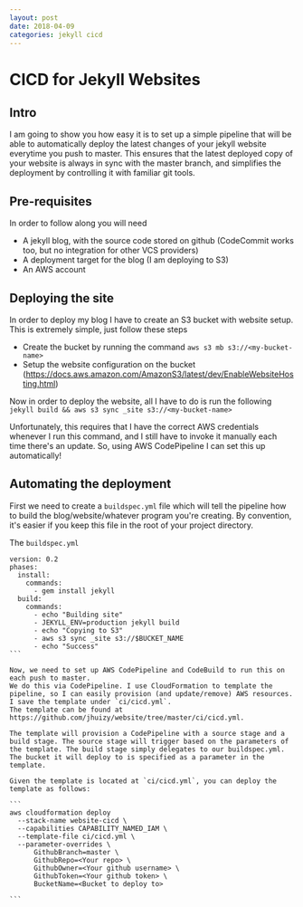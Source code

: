 ```yaml
---
layout: post
date: 2018-04-09
categories: jekyll cicd
---
```


# CICD for Jekyll Websites

## Intro
I am going to show you how easy it is to set up a simple pipeline that will be able to automatically deploy the latest changes of your jekyll website everytime you push to master.
This ensures that the latest deployed copy of your website is always in sync with the master branch, and simplifies the deployment by controlling it with familiar git tools.

## Pre-requisites
In order to follow along you will need
- A jekyll blog, with the source code stored on github (CodeCommit works too, but no integration for other VCS providers)
- A deployment target for the blog (I am deploying to S3)
- An AWS account

## Deploying the site
In order to deploy my blog I have to create an S3 bucket with website setup. This is extremely simple, just follow these steps
- Create the bucket by running the command `aws s3 mb s3://<my-bucket-name>`
- Setup the website configuration on the bucket (https://docs.aws.amazon.com/AmazonS3/latest/dev/EnableWebsiteHosting.html)

Now in order to deploy the website, all I have to do is run the following
`jekyll build && aws s3 sync _site s3://<my-bucket-name>`

Unfortunately, this requires that I have the correct AWS credentials whenever I run this command, and I still have to invoke it manually each time there's an update.
So, using AWS CodePipeline I can set this up automatically!

## Automating the deployment
First we need to create a `buildspec.yml` file which will tell the pipeline how to build the blog/website/whatever program you're creating.
By convention, it's easier if you keep this file in the root of your project directory. 

The `buildspec.yml`

````
version: 0.2
phases:
  install:
    commands:
      - gem install jekyll  
  build:
    commands: 
      - echo "Building site"
      - JEKYLL_ENV=production jekyll build 
      - echo "Copying to S3"
      - aws s3 sync _site s3://$BUCKET_NAME
      - echo "Success"
```

Now, we need to set up AWS CodePipeline and CodeBuild to run this on each push to master.
We do this via CodePipeline. I use CloudFormation to template the pipeline, so I can easily provision (and update/remove) AWS resources. I save the template under `ci/cicd.yml`.
The template can be found at https://github.com/jhuizy/website/tree/master/ci/cicd.yml.

The template will provision a CodePipeline with a source stage and a build stage. The source stage will trigger based on the parameters of the template. The build stage simply delegates to our buildspec.yml. The bucket it will deploy to is specified as a parameter in the template.

Given the template is located at `ci/cicd.yml`, you can deploy the template as follows:

```
aws cloudformation deploy 
  --stack-name website-cicd \
  --capabilities CAPABILITY_NAMED_IAM \
  --template-file ci/cicd.yml \
  --parameter-overrides \
      GithubBranch=master \
      GithubRepo=<Your repo> \
      GithubOwner=<Your github username> \
      GithubToken=<Your github token> \
      BucketName=<Bucket to deploy to> 

```
